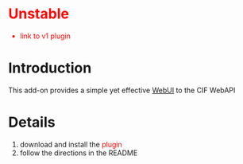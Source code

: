 <font color='red'>

<h1>Unstable</h1>
<ul><li>link to v1 plugin</li></ul>

</font>

# Introduction #

This add-on provides a simple yet effective [WebUI](http://groups.google.com/group/ci-framework/msg/907392a85a24ffd8) to the CIF WebAPI

# Details #
  1. download and install the <font color='red'>plugin</font>
  1. follow the directions in the README